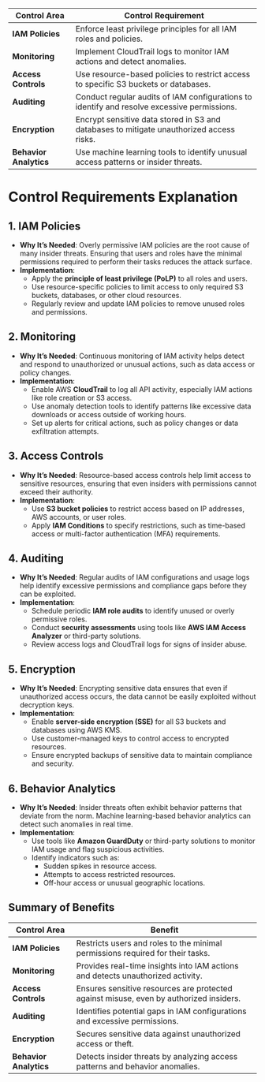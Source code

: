 | **Control Area**         | **Control Requirement**                                                                 |
|--------------------------|------------------------------------------------------------------------------------------|
| **IAM Policies**         | Enforce least privilege principles for all IAM roles and policies.                      |
| **Monitoring**           | Implement CloudTrail logs to monitor IAM actions and detect anomalies.                  |
| **Access Controls**      | Use resource-based policies to restrict access to specific S3 buckets or databases.     |
| **Auditing**             | Conduct regular audits of IAM configurations to identify and resolve excessive permissions. |
| **Encryption**           | Encrypt sensitive data stored in S3 and databases to mitigate unauthorized access risks. |
| **Behavior Analytics**   | Use machine learning tools to identify unusual access patterns or insider threats.      |


# Control Requirements Explanation

## **1. IAM Policies**
- **Why It’s Needed**: Overly permissive IAM policies are the root cause of many insider threats. Ensuring that users and roles have the minimal permissions required to perform their tasks reduces the attack surface.
- **Implementation**:
  - Apply the **principle of least privilege (PoLP)** to all roles and users.
  - Use resource-specific policies to limit access to only required S3 buckets, databases, or other cloud resources.
  - Regularly review and update IAM policies to remove unused roles and permissions.

## **2. Monitoring**
- **Why It’s Needed**: Continuous monitoring of IAM activity helps detect and respond to unauthorized or unusual actions, such as data access or policy changes.
- **Implementation**:
  - Enable AWS **CloudTrail** to log all API activity, especially IAM actions like role creation or S3 access.
  - Use anomaly detection tools to identify patterns like excessive data downloads or access outside of working hours.
  - Set up alerts for critical actions, such as policy changes or data exfiltration attempts.

## **3. Access Controls**
- **Why It’s Needed**: Resource-based access controls help limit access to sensitive resources, ensuring that even insiders with permissions cannot exceed their authority.
- **Implementation**:
  - Use **S3 bucket policies** to restrict access based on IP addresses, AWS accounts, or user roles.
  - Apply **IAM Conditions** to specify restrictions, such as time-based access or multi-factor authentication (MFA) requirements.

## **4. Auditing**
- **Why It’s Needed**: Regular audits of IAM configurations and usage logs help identify excessive permissions and compliance gaps before they can be exploited.
- **Implementation**:
  - Schedule periodic **IAM role audits** to identify unused or overly permissive roles.
  - Conduct **security assessments** using tools like **AWS IAM Access Analyzer** or third-party solutions.
  - Review access logs and CloudTrail logs for signs of insider abuse.

## **5. Encryption**
- **Why It’s Needed**: Encrypting sensitive data ensures that even if unauthorized access occurs, the data cannot be easily exploited without decryption keys.
- **Implementation**:
  - Enable **server-side encryption (SSE)** for all S3 buckets and databases using AWS KMS.
  - Use customer-managed keys to control access to encrypted resources.
  - Ensure encrypted backups of sensitive data to maintain compliance and security.

## **6. Behavior Analytics**
- **Why It’s Needed**: Insider threats often exhibit behavior patterns that deviate from the norm. Machine learning-based behavior analytics can detect such anomalies in real time.
- **Implementation**:
  - Use tools like **Amazon GuardDuty** or third-party solutions to monitor IAM usage and flag suspicious activities.
  - Identify indicators such as:
    - Sudden spikes in resource access.
    - Attempts to access restricted resources.
    - Off-hour access or unusual geographic locations.

## **Summary of Benefits**
| **Control Area**         | **Benefit**                                                                           |
|--------------------------|---------------------------------------------------------------------------------------|
| **IAM Policies**         | Restricts users and roles to the minimal permissions required for their tasks.        |
| **Monitoring**           | Provides real-time insights into IAM actions and detects unauthorized activity.       |
| **Access Controls**      | Ensures sensitive resources are protected against misuse, even by authorized insiders.|
| **Auditing**             | Identifies potential gaps in IAM configurations and excessive permissions.            |
| **Encryption**           | Secures sensitive data against unauthorized access or theft.                         |
| **Behavior Analytics**   | Detects insider threats by analyzing access patterns and behavior anomalies.          |
